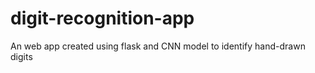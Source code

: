 # digit-recognition-app
An web app created using flask and CNN model to identify hand-drawn digits


